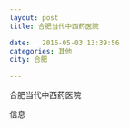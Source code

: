 ```yaml
--- 
layout: post 
title: 合肥当代中西药医院

date:   2016-05-03 13:39:56 
categories: 其他  
city: 合肥
  
--- 
```

   
合肥当代中西药医院

信息

